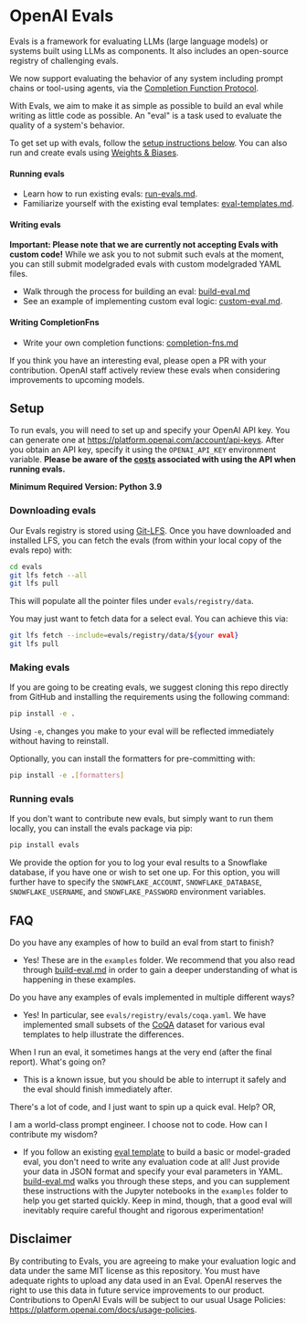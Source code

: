 # OpenAI Evals

Evals is a framework for evaluating LLMs (large language models) or systems built using LLMs as components. It also includes an open-source registry of challenging evals.

We now support evaluating the behavior of any system including prompt chains or tool-using agents, via the [Completion Function Protocol](docs/completion-fns.md).

With Evals, we aim to make it as simple as possible to build an eval while writing as little code as possible. An "eval" is a task used to evaluate the quality of a system's behavior.

To get set up with evals, follow the [setup instructions below](README.md#Setup). You can also run and create evals using [Weights & Biases](https://wandb.ai/wandb_fc/openai-evals/reports/OpenAI-Evals-Demo-Using-W-B-Prompts-to-Run-Evaluations--Vmlldzo0MTI4ODA3).

#### Running evals
- Learn how to run existing evals: [run-evals.md](docs/run-evals.md).
- Familiarize yourself with the existing eval templates: [eval-templates.md](docs/eval-templates.md).

#### Writing evals

**Important: Please note that we are currently not accepting Evals with custom code!** While we ask you to not submit such evals at the moment, you can still submit modelgraded evals with custom modelgraded YAML files.

- Walk through the process for building an eval: [build-eval.md](docs/build-eval.md)
- See an example of implementing custom eval logic: [custom-eval.md](docs/custom-eval.md).

#### Writing CompletionFns
- Write your own completion functions: [completion-fns.md](docs/completion-fns.md)

If you think you have an interesting eval, please open a PR with your contribution. OpenAI staff actively review these evals when considering improvements to upcoming models.

## Setup

To run evals, you will need to set up and specify your OpenAI API key. You can generate one at <https://platform.openai.com/account/api-keys>. After you obtain an API key, specify it using the `OPENAI_API_KEY` environment variable. **Please be aware of the [costs](https://openai.com/pricing) associated with using the API when running evals.**

**Minimum Required Version: Python 3.9**

### Downloading evals

Our Evals registry is stored using [Git-LFS](https://git-lfs.com/). Once you have downloaded and installed LFS, you can fetch the evals (from within your local copy of the evals repo) with:
```sh
cd evals
git lfs fetch --all
git lfs pull
```

This will populate all the pointer files under `evals/registry/data`.

You may just want to fetch data for a select eval. You can achieve this via:
```sh
git lfs fetch --include=evals/registry/data/${your eval}
git lfs pull
```

### Making evals

If you are going to be creating evals, we suggest cloning this repo directly from GitHub and installing the requirements using the following command:

```sh
pip install -e .
```

Using `-e`, changes you make to your eval will be reflected immediately without having to reinstall.

Optionally, you can install the formatters for pre-committing with:

```sh
pip install -e .[formatters]
```

### Running evals

If you don't want to contribute new evals, but simply want to run them locally, you can install the evals package via pip:

```sh
pip install evals
```

We provide the option for you to log your eval results to a Snowflake database, if you have one or wish to set one up. For this option, you will further have to specify the `SNOWFLAKE_ACCOUNT`, `SNOWFLAKE_DATABASE`, `SNOWFLAKE_USERNAME`, and `SNOWFLAKE_PASSWORD` environment variables.

## FAQ

Do you have any examples of how to build an eval from start to finish?

- Yes! These are in the `examples` folder. We recommend that you also read through [build-eval.md](docs/build-eval.md) in order to gain a deeper understanding of what is happening in these examples.

Do you have any examples of evals implemented in multiple different ways?

- Yes! In particular, see `evals/registry/evals/coqa.yaml`. We have implemented small subsets of the [CoQA](https://stanfordnlp.github.io/coqa/) dataset for various eval templates to help illustrate the differences.

When I run an eval, it sometimes hangs at the very end (after the final report). What's going on?

- This is a known issue, but you should be able to interrupt it safely and the eval should finish immediately after.

There's a lot of code, and I just want to spin up a quick eval. Help? OR,

I am a world-class prompt engineer. I choose not to code. How can I contribute my wisdom?

- If you follow an existing [eval template](docs/eval-templates.md) to build a basic or model-graded eval, you don't need to write any evaluation code at all! Just provide your data in JSON format and specify your eval parameters in YAML. [build-eval.md](docs/build-eval.md) walks you through these steps, and you can supplement these instructions with the Jupyter notebooks in the `examples` folder to help you get started quickly. Keep in mind, though, that a good eval will inevitably require careful thought and rigorous experimentation!

## Disclaimer

By contributing to Evals, you are agreeing to make your evaluation logic and data under the same MIT license as this repository. You must have adequate rights to upload any data used in an Eval. OpenAI reserves the right to use this data in future service improvements to our product. Contributions to OpenAI Evals will be subject to our usual Usage Policies: https://platform.openai.com/docs/usage-policies.
